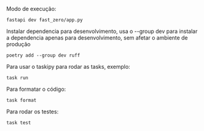 Modo de execução:

```shell
fastapi dev fast_zero/app.py
```

Instalar dependencia para desenvolvimento, usa o --group dev para instalar a dependencia apenas para desenvolvimento, sem afetar o ambiente de produção

```shell
poetry add --group dev ruff
```

Para usar o taskipy para rodar as tasks, exemplo:

```shell
task run
```

Para formatar o código:

```shell
task format
```

Para rodar os testes:

```shell    
task test
```